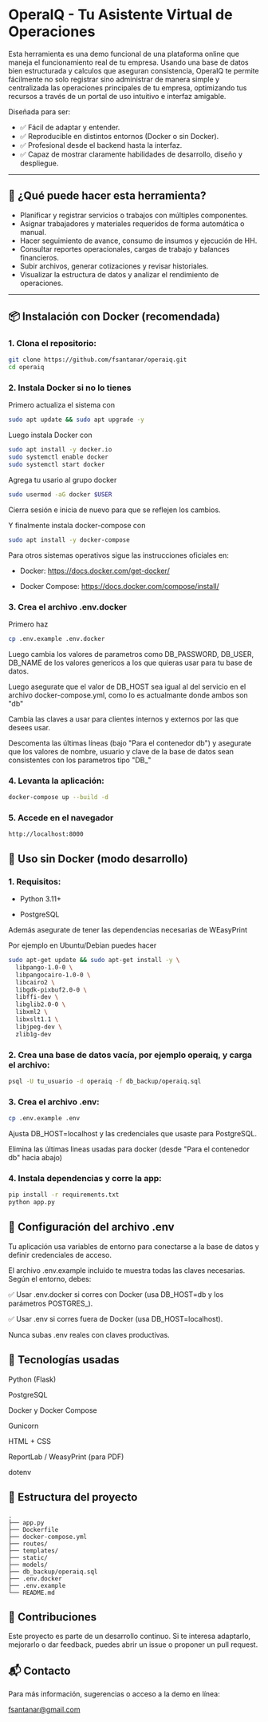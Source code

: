 # OperaIQ - Tu Asistente Virtual de Operaciones

Esta herramienta es una demo funcional de una plataforma online que maneja el funcionamiento real de tu empresa. Usando una base de datos bien estructurada y calculos que aseguran consistencia, OperaIQ te permite fácilmente no solo registrar sino administrar de manera simple y centralizada las operaciones principales de tu empresa, optimizando tus recursos a través de un portal de uso intuitivo e interfaz amigable.


Diseñada para ser:
- ✅ Fácil de adaptar y entender.
- ✅ Reproducible en distintos entornos (Docker o sin Docker).
- ✅ Profesional desde el backend hasta la interfaz.
- ✅ Capaz de mostrar claramente habilidades de desarrollo, diseño y despliegue.

---

## 🚀 ¿Qué puede hacer esta herramienta?

- Planificar y registrar servicios o trabajos con múltiples componentes.
- Asignar trabajadores y materiales requeridos de forma automática o manual.
- Hacer seguimiento de avance, consumo de insumos y ejecución de HH.
- Consultar reportes operacionales, cargas de trabajo y balances financieros.
- Subir archivos, generar cotizaciones y revisar historiales.
- Visualizar la estructura de datos y analizar el rendimiento de operaciones.

---

## 📦 Instalación con Docker (recomendada)

### 1. Clona el repositorio:

```bash
git clone https://github.com/fsantanar/operaiq.git
cd operaiq
```

### 2. Instala Docker si no lo tienes

Primero actualiza el sistema con 

```bash
sudo apt update && sudo apt upgrade -y
```

Luego instala Docker con

```bash
sudo apt install -y docker.io
sudo systemctl enable docker
sudo systemctl start docker
```

Agrega tu usario al grupo docker

```bash
sudo usermod -aG docker $USER
```

Cierra sesión e inicia de nuevo para que se reflejen los cambios.

Y finalmente instala docker-compose con 

```bash
sudo apt install -y docker-compose
```

Para otros sistemas operativos sigue las instrucciones oficiales en:

- Docker: https://docs.docker.com/get-docker/

- Docker Compose: https://docs.docker.com/compose/install/

### 3. Crea el archivo .env.docker

Primero haz

```bash
cp .env.example .env.docker
```

Luego cambia los valores de parametros como DB_PASSWORD, DB_USER, DB_NAME de los valores genericos a los que quieras
usar para tu base de datos.

Luego asegurate que el valor de DB_HOST sea igual al del servicio en el archivo docker-compose.yml, como lo es actualmante
donde ambos son "db"

Cambia las claves a usar para clientes internos y externos por las que desees usar.

Descomenta las últimas líneas (bajo "Para el contenedor db") y asegurate que los valores de
nombre, usuario y clave de la base de datos sean consistentes con los parametros tipo "DB_"

### 4. Levanta la aplicación:

```bash
docker-compose up --build -d
```

### 5. Accede en el navegador

```arduino
http://localhost:8000
```

## 🧪 Uso sin Docker (modo desarrollo)

### 1. Requisitos:

- Python 3.11+

- PostgreSQL

Además asegurate de tener las dependencias necesarias de WEasyPrint

Por ejemplo en Ubuntu/Debian puedes hacer

```bash
sudo apt-get update && sudo apt-get install -y \
  libpango-1.0-0 \
  libpangocairo-1.0-0 \
  libcairo2 \
  libgdk-pixbuf2.0-0 \
  libffi-dev \
  libglib2.0-0 \
  libxml2 \
  libxslt1.1 \
  libjpeg-dev \
  zlib1g-dev
```

### 2. Crea una base de datos vacía, por ejemplo operaiq, y carga el archivo:

```bash
psql -U tu_usuario -d operaiq -f db_backup/operaiq.sql
```

### 3. Crea el archivo .env:

```bash
cp .env.example .env
```

Ajusta DB_HOST=localhost y las credenciales que usaste para PostgreSQL.

Elimina las últimas lineas usadas para docker (desde "Para el contenedor db" hacia abajo)

### 4. Instala dependencias y corre la app:

```bash
pip install -r requirements.txt
python app.py
```

## 🔐 Configuración del archivo .env
Tu aplicación usa variables de entorno para conectarse a la base de datos y definir credenciales de acceso.

El archivo .env.example incluido te muestra todas las claves necesarias. Según el entorno, debes:

✅ Usar .env.docker si corres con Docker (usa DB_HOST=db y los parámetros POSTGRES_).

✅ Usar .env si corres fuera de Docker (usa DB_HOST=localhost).

Nunca subas .env reales con claves productivas.

## 🧰 Tecnologías usadas
Python (Flask)

PostgreSQL

Docker y Docker Compose

Gunicorn

HTML + CSS

ReportLab / WeasyPrint (para PDF)

dotenv

## 📁 Estructura del proyecto
```arduino
.
├── app.py
├── Dockerfile
├── docker-compose.yml
├── routes/
├── templates/
├── static/
├── models/
├── db_backup/operaiq.sql
├── .env.docker
├── .env.example
└── README.md
```

## 🤝 Contribuciones
Este proyecto es parte de un desarrollo continuo. Si te interesa adaptarlo, mejorarlo o dar feedback, puedes abrir un issue o proponer un pull request.

## 📬 Contacto
Para más información, sugerencias o acceso a la demo en línea:

fsantanar@gmail.com

